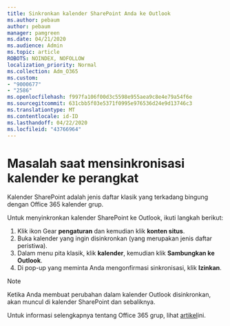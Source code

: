 ```yaml
---
title: Sinkronkan kalender SharePoint Anda ke Outlook
ms.author: pebaum
author: pebaum
manager: pamgreen
ms.date: 04/21/2020
ms.audience: Admin
ms.topic: article
ROBOTS: NOINDEX, NOFOLLOW
localization_priority: Normal
ms.collection: Adm_O365
ms.custom:
- "9000677"
- "2586"
ms.openlocfilehash: f997fa106f00d3c5598e955aea9c8e4e79a54f6e
ms.sourcegitcommit: 631cbb5f03e5371f0995e976536d24e9d13746c3
ms.translationtype: MT
ms.contentlocale: id-ID
ms.lasthandoff: 04/22/2020
ms.locfileid: "43766964"
---
```

# <a name="issues-synchronizing-your-calendar-to-devices"></a>Masalah saat mensinkronisasi kalender ke perangkat

Kalender SharePoint adalah jenis daftar klasik yang terkadang bingung dengan Office 365 kalender grup.

Untuk menyinkronkan kalender SharePoint ke Outlook, ikuti langkah berikut:

1. Klik ikon Gear **pengaturan** dan kemudian klik **konten situs**.
2. Buka kalender yang ingin disinkronkan (yang merupakan jenis daftar peristiwa).
3. Dalam menu pita klasik, klik **kalender**, kemudian klik **Sambungkan ke Outlook**.
4. Di pop-up yang meminta Anda mengonfirmasi sinkronisasi, klik **Izinkan**.

>[!Note]
> Ketika Anda membuat perubahan dalam kalender Outlook disinkronkan, akan muncul di kalender SharePoint dan sebaliknya.

Untuk informasi selengkapnya tentang Office 365 grup, lihat [artikel](https://support.office.com/article/Learn-about-Office-365-groups-b565caa1-5c40-40ef-9915-60fdb2d97fa2)ini.
